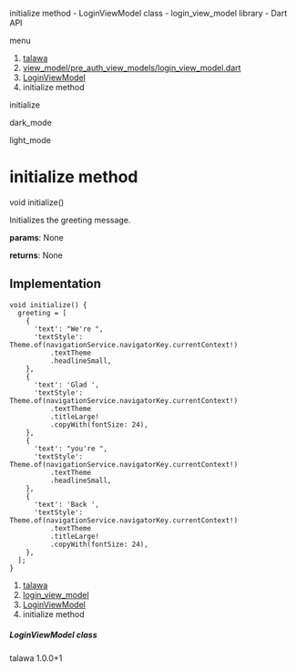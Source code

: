 




initialize method - LoginViewModel class - login\_view\_model library - Dart API







menu

1. [talawa](../../index.html)
2. [view\_model/pre\_auth\_view\_models/login\_view\_model.dart](../../view_model_pre_auth_view_models_login_view_model/view_model_pre_auth_view_models_login_view_model-library.html)
3. [LoginViewModel](../../view_model_pre_auth_view_models_login_view_model/LoginViewModel-class.html)
4. initialize method

initialize


dark\_mode

light\_mode




# initialize method


void
initialize()

Initializes the greeting message.

**params**:
None

**returns**:
None


## Implementation

```
void initialize() {
  greeting = [
    {
      'text': "We're ",
      'textStyle': Theme.of(navigationService.navigatorKey.currentContext!)
          .textTheme
          .headlineSmall,
    },
    {
      'text': 'Glad ',
      'textStyle': Theme.of(navigationService.navigatorKey.currentContext!)
          .textTheme
          .titleLarge!
          .copyWith(fontSize: 24),
    },
    {
      'text': "you're ",
      'textStyle': Theme.of(navigationService.navigatorKey.currentContext!)
          .textTheme
          .headlineSmall,
    },
    {
      'text': 'Back ',
      'textStyle': Theme.of(navigationService.navigatorKey.currentContext!)
          .textTheme
          .titleLarge!
          .copyWith(fontSize: 24),
    },
  ];
}
```

 


1. [talawa](../../index.html)
2. [login\_view\_model](../../view_model_pre_auth_view_models_login_view_model/view_model_pre_auth_view_models_login_view_model-library.html)
3. [LoginViewModel](../../view_model_pre_auth_view_models_login_view_model/LoginViewModel-class.html)
4. initialize method

##### LoginViewModel class





talawa
1.0.0+1






